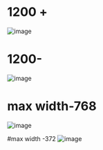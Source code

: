 # 1200 +
![image](https://github.com/user-attachments/assets/b8b897d6-7189-473b-bfb7-df7df739cf86)

# 1200-
![image](https://github.com/user-attachments/assets/f3a9db7f-50b9-41cf-ae70-4e270a2f24f0)

# max width-768
![image](https://github.com/user-attachments/assets/2b3527be-7e54-4ab2-aa19-88694eb1c786)

#max width -372
![image](https://github.com/user-attachments/assets/b2ba2143-3fd0-4281-8cdc-50b172760980)
